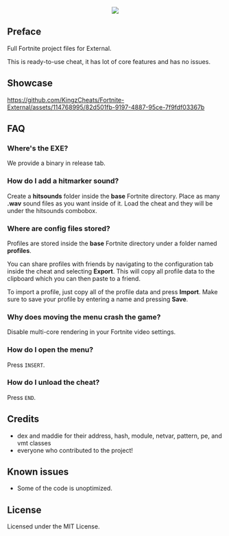 <p align="center">
    <img src="https://i.imgur.com/mtKemJ4.png"> 
</p> 
       
## Preface 
Full Fortnite project files for External. 
 
This is ready-to-use cheat, it has lot of core features and has no issues.
     
## Showcase
https://github.com/KingzCheats/Fortnite-External/assets/114768995/82d501fb-9197-4887-95ce-7f9fdf03367b
       
## FAQ 
### Where's the EXE?    
We provide a binary in release tab.

### How do I add a hitmarker sound?
Create a **hitsounds** folder inside the **base** Fortnite directory.
Place as many **.wav** sound files as you want inside of it. Load the cheat and they will be under the hitsounds combobox.

### Where are config files stored?
Profiles are stored inside the **base** Fortnite directory under a folder named **profiles**.

You can share profiles with friends by navigating to the configuration tab inside the cheat and selecting **Export**. This will copy all profile data to the clipboard which you can then paste to a friend.

To import a profile, just copy all of the profile data and press **Import**. Make sure to save your profile by entering a name and pressing **Save**.

### Why does moving the menu crash the game?
Disable multi-core rendering in your Fortnite video settings.

### How do I open the menu?
Press `INSERT`.

### How do I unload the cheat?
Press `END`.

## Credits 
- dex and maddie for their address, hash, module, netvar, pattern, pe, and vmt classes
- everyone who contributed to the project!

## Known issues
- Some of the code is unoptimized.

## License
Licensed under the MIT License.   
